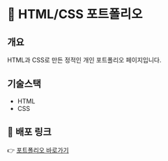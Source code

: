 # 🎨 HTML/CSS 포트폴리오

## 개요
HTML과 CSS로 만든 정적인 개인 포트폴리오 페이지입니다.

## 기술스택
- HTML
- CSS

## 🔗 배포 링크
👉 [포트폴리오 바로가기](https://choiferriswheel.github.io/html-css-portfolio/)

